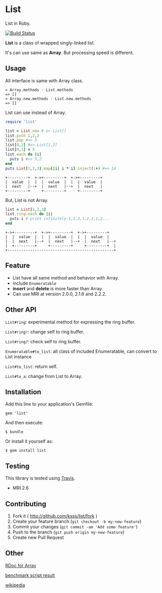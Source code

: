 # List

List in Ruby.

[![Build Status](https://travis-ci.org/ksss/list.png?branch=master)](https://travis-ci.org/ksss/list)

**List** is a class of wrapped singly-linked list.

It's can use same as **Array**. But processing speed is different.

## Usage

All interface is same with Array class.

```
> Array.methods - List.methods
=> []
> Array.new.methods - List.new.methods
=> []
```

List can use instead of Array.

```ruby
require 'list'

list = List.new # or List[]
list.push 1,2,3
list.pop #=> 3
list[0,2] #=> List[1,2]
list[0,1] = 5
list.each do |i|
  puts i #=> 5,2
end
puts List[1,2,3].map{|i| i * i}.inject(:+) #=> 14
```

    +---------+  +->+---------+  +->+---------+
    |  value  |  |  |  value  |  |  |  value  |
    |  next   |--+  |  next   |--+  |  next   |
    +---------+     +---------+     +---------+

But, List is not Array.

```ruby
list = List[1,2,3]
list.ring.each do |i|
  puts i # print infinitely 1,2,3,1,2,3,1,2...
end
```

    +->+---------+  +->+---------+  +->+---------+
    |  |  value  |  |  |  value  |  |  |  value  |
    |  |  next   |--+  |  next   |--+  |  next   |--+
    |  +---------+     +---------+     +---------+  |
    +-----------------------------------------------+

## Feature

- List have all same method and behavior with Array.
- include `Enumeratable`
- **insert** and **delete** is more faster than Array.
- Can use MRI at version 2.0.0, 2.1.6 and 2.2.2.

## Other API

`List#ring`: experimental method for expressing the ring buffer.

`List#ring!`: change self to ring buffer.

`List#ring?`: check self to ring buffer.

`Enumeratable#to_list`: all class of included Enumeratable, can convert to List instance

`List#to_list`: return self.

`List#to_a`: change from List to Array.

## Installation

Add this line to your application's Gemfile:

    gem 'list'

And then execute:

    $ bundle

Or install it yourself as:

    $ gem install list

## Testing

This library is tested using [Travis](https://travis-ci.org/ksss/list).

- MRI 2.6

## Contributing

1. Fork it ( http://github.com/ksss/list/fork )
2. Create your feature branch (`git checkout -b my-new-feature`)
3. Commit your changes (`git commit -am 'Add some feature'`)
4. Push to the branch (`git push origin my-new-feature`)
5. Create new Pull Request

## Other

[RDoc for Array](http://ruby-doc.org/core-2.1.0/Array.html)

[benchmark script result](https://gist.github.com/ksss/8760144)

[wikipedia](http://en.wikipedia.org/wiki/Linked_list)
